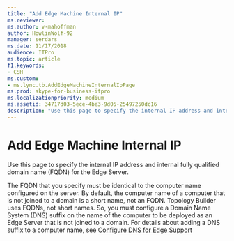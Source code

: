 ```yaml
---
title: "Add Edge Machine Internal IP"
ms.reviewer: 
ms.author: v-mahoffman
author: HowlinWolf-92
manager: serdars
ms.date: 11/17/2018
audience: ITPro
ms.topic: article
f1.keywords:
- CSH
ms.custom:
- ms.lync.tb.AddEdgeMachineInternalIpPage
ms.prod: skype-for-business-itpro
ms.localizationpriority: medium
ms.assetid: 34717d03-5ece-4be3-9d05-25497250dc16
description: "Use this page to specify the internal IP address and internal fully qualified domain name (FQDN) for the Edge Server."
---
```


# Add Edge Machine Internal IP

Use this page to specify the internal IP address and internal fully qualified domain name (FQDN) for the Edge Server.

The FQDN that you specify must be identical to the computer name configured on the server. By default, the computer name of a computer that is not joined to a domain is a short name, not an FQDN. Topology Builder uses FQDNs, not short names. So, you must configure a Domain Name System (DNS) suffix on the name of the computer to be deployed as an Edge Server that is not joined to a domain. For details about adding a DNS suffix to a computer name, see [Configure DNS for Edge Support](/previous-versions/office/lync-server-2013/lync-server-2013-configure-dns-for-edge-support)